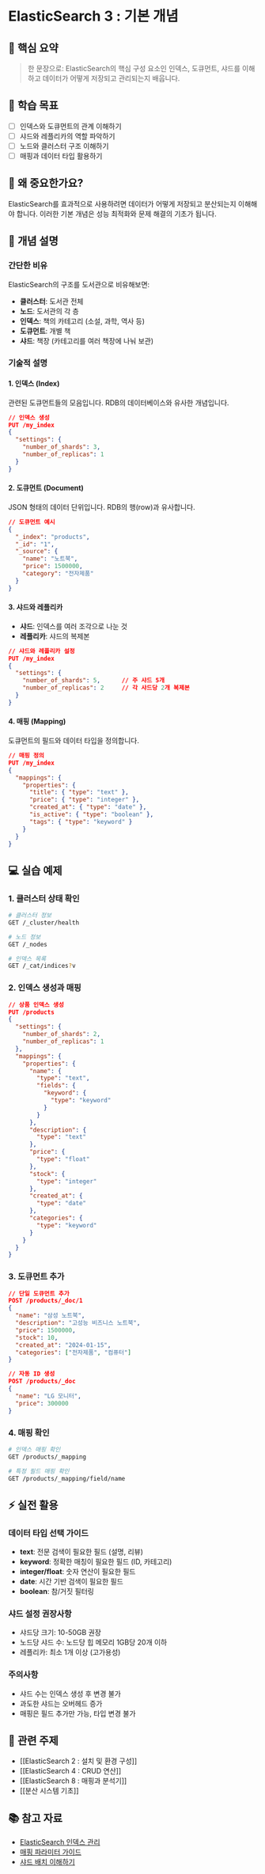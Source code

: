# ElasticSearch 3 : 기본 개념

## 📌 핵심 요약

> 한 문장으로: ElasticSearch의 핵심 구성 요소인 인덱스, 도큐먼트, 샤드를 이해하고 데이터가 어떻게 저장되고 관리되는지 배웁니다.

## 🎯 학습 목표

- [ ] 인덱스와 도큐먼트의 관계 이해하기
- [ ] 샤드와 레플리카의 역할 파악하기
- [ ] 노드와 클러스터 구조 이해하기
- [ ] 매핑과 데이터 타입 활용하기

## 🤔 왜 중요한가요?

ElasticSearch를 효과적으로 사용하려면 데이터가 어떻게 저장되고 분산되는지 이해해야 합니다. 이러한 기본 개념은 성능 최적화와 문제 해결의 기초가 됩니다.

## 📖 개념 설명

### 간단한 비유

ElasticSearch의 구조를 도서관으로 비유해보면:

- **클러스터**: 도서관 전체
- **노드**: 도서관의 각 층
- **인덱스**: 책의 카테고리 (소설, 과학, 역사 등)
- **도큐먼트**: 개별 책
- **샤드**: 책장 (카테고리를 여러 책장에 나눠 보관)

### 기술적 설명

#### 1. 인덱스 (Index)

관련된 도큐먼트들의 모음입니다. RDB의 데이터베이스와 유사한 개념입니다.

```json
// 인덱스 생성
PUT /my_index
{
  "settings": {
    "number_of_shards": 3,
    "number_of_replicas": 1
  }
}
```

#### 2. 도큐먼트 (Document)

JSON 형태의 데이터 단위입니다. RDB의 행(row)과 유사합니다.

```json
// 도큐먼트 예시
{
  "_index": "products",
  "_id": "1",
  "_source": {
    "name": "노트북",
    "price": 1500000,
    "category": "전자제품"
  }
}
```

#### 3. 샤드와 레플리카

- **샤드**: 인덱스를 여러 조각으로 나눈 것
- **레플리카**: 샤드의 복제본

```json
// 샤드와 레플리카 설정
PUT /my_index
{
  "settings": {
    "number_of_shards": 5,      // 주 샤드 5개
    "number_of_replicas": 2     // 각 샤드당 2개 복제본
  }
}
```

#### 4. 매핑 (Mapping)

도큐먼트의 필드와 데이터 타입을 정의합니다.

```json
// 매핑 정의
PUT /my_index
{
  "mappings": {
    "properties": {
      "title": { "type": "text" },
      "price": { "type": "integer" },
      "created_at": { "type": "date" },
      "is_active": { "type": "boolean" },
      "tags": { "type": "keyword" }
    }
  }
}
```

## 💻 실습 예제

### 1. 클러스터 상태 확인

```bash
# 클러스터 정보
GET /_cluster/health

# 노드 정보
GET /_nodes

# 인덱스 목록
GET /_cat/indices?v
```

### 2. 인덱스 생성과 매핑

```json
// 상품 인덱스 생성
PUT /products
{
  "settings": {
    "number_of_shards": 2,
    "number_of_replicas": 1
  },
  "mappings": {
    "properties": {
      "name": {
        "type": "text",
        "fields": {
          "keyword": {
            "type": "keyword"
          }
        }
      },
      "description": {
        "type": "text"
      },
      "price": {
        "type": "float"
      },
      "stock": {
        "type": "integer"
      },
      "created_at": {
        "type": "date"
      },
      "categories": {
        "type": "keyword"
      }
    }
  }
}
```

### 3. 도큐먼트 추가

```json
// 단일 도큐먼트 추가
POST /products/_doc/1
{
  "name": "삼성 노트북",
  "description": "고성능 비즈니스 노트북",
  "price": 1500000,
  "stock": 10,
  "created_at": "2024-01-15",
  "categories": ["전자제품", "컴퓨터"]
}

// 자동 ID 생성
POST /products/_doc
{
  "name": "LG 모니터",
  "price": 300000
}
```

### 4. 매핑 확인

```bash
# 인덱스 매핑 확인
GET /products/_mapping

# 특정 필드 매핑 확인
GET /products/_mapping/field/name
```

## ⚡ 실전 활용

### 데이터 타입 선택 가이드

- **text**: 전문 검색이 필요한 필드 (설명, 리뷰)
- **keyword**: 정확한 매칭이 필요한 필드 (ID, 카테고리)
- **integer/float**: 숫자 연산이 필요한 필드
- **date**: 시간 기반 검색이 필요한 필드
- **boolean**: 참/거짓 필터링

### 샤드 설정 권장사항

- 샤드당 크기: 10-50GB 권장
- 노드당 샤드 수: 노드당 힙 메모리 1GB당 20개 이하
- 레플리카: 최소 1개 이상 (고가용성)

### 주의사항

- 샤드 수는 인덱스 생성 후 변경 불가
- 과도한 샤드는 오버헤드 증가
- 매핑은 필드 추가만 가능, 타입 변경 불가

## 🔗 관련 주제

- [[ElasticSearch 2 : 설치 및 환경 구성]]
- [[ElasticSearch 4 : CRUD 연산]]
- [[ElasticSearch 8 : 매핑과 분석기]]
- [[분산 시스템 기초]]

## 📚 참고 자료

- [ElasticSearch 인덱스 관리](https://www.elastic.co/guide/en/elasticsearch/reference/current/indices.html)
- [매핑 파라미터 가이드](https://www.elastic.co/guide/en/elasticsearch/reference/current/mapping-params.html)
- [샤드 배치 이해하기](https://www.elastic.co/guide/en/elasticsearch/reference/current/scalability.html)